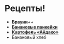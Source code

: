 # Рецепты!

- **[Брауни](brownie.md)++**
- **[Банановые панкейки](bananovie-pankejki.md)**
- **[Картофель «Айдахо»](kartofel-ajdaho.md)**
- Банановый хлеб


